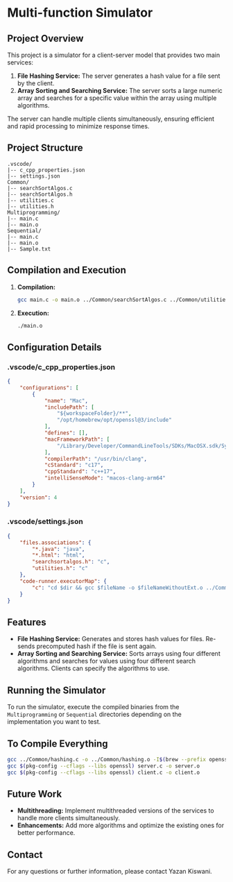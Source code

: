 
# Multi-function Simulator

## Project Overview
This project is a simulator for a client-server model that provides two main services:
1. **File Hashing Service:** The server generates a hash value for a file sent by the client.
2. **Array Sorting and Searching Service:** The server sorts a large numeric array and searches for a specific value within the array using multiple algorithms.

The server can handle multiple clients simultaneously, ensuring efficient and rapid processing to minimize response times.

## Project Structure
```
.vscode/
|-- c_cpp_properties.json
|-- settings.json
Common/
|-- searchSortAlgos.c
|-- searchSortAlgos.h
|-- utilities.c
|-- utilities.h
Multiprogramming/
|-- main.c
|-- main.o
Sequential/
|-- main.c
|-- main.o
|-- Sample.txt
```

## Compilation and Execution
1. **Compilation:**
   ```sh
   gcc main.c -o main.o ../Common/searchSortAlgos.c ../Common/utilities.c -I$(brew --prefix openssl)/include -L$(brew --prefix openssl)/lib -lssl -lcrypto
   ```

2. **Execution:**
   ```sh
   ./main.o
   ```

## Configuration Details
### .vscode/c_cpp_properties.json
```json
{
    "configurations": [
        {
            "name": "Mac",
            "includePath": [
                "${workspaceFolder}/**",
                "/opt/homebrew/opt/openssl@3/include"
            ],
            "defines": [],
            "macFrameworkPath": [
                "/Library/Developer/CommandLineTools/SDKs/MacOSX.sdk/System/Library/Frameworks"
            ],
            "compilerPath": "/usr/bin/clang",
            "cStandard": "c17",
            "cppStandard": "c++17",
            "intelliSenseMode": "macos-clang-arm64"
        }
    ],
    "version": 4
}
```

### .vscode/settings.json
```json
{
    "files.associations": {
        "*.java": "java",
        "*.html": "html",
        "searchsortalgos.h": "c",
        "utilities.h": "c"
    },
    "code-runner.executorMap": {
        "c": "cd $dir && gcc $fileName -o $fileNameWithoutExt.o ../Common/searchSortAlgos.c ../Common/utilities.c -I$(brew --prefix openssl)/include -L$(brew --prefix openssl)/lib -lssl -lcrypto && $dir$fileNameWithoutExt.o"
    }
}
```

## Features
- **File Hashing Service:** Generates and stores hash values for files. Re-sends precomputed hash if the file is sent again.
- **Array Sorting and Searching Service:** Sorts arrays using four different algorithms and searches for values using four different search algorithms. Clients can specify the algorithms to use.

## Running the Simulator
To run the simulator, execute the compiled binaries from the `Multiprogramming` or `Sequential` directories depending on the implementation you want to test.

## To Compile Everything
```sh
gcc ../Common/hashing.c -o ../Common/hashing.o -I$(brew --prefix openssl)/include -L$(brew --prefix openssl)/lib -lssl -lcrypto
gcc $(pkg-config --cflags --libs openssl) server.c -o server.o
gcc $(pkg-config --cflags --libs openssl) client.c -o client.o
```

## Future Work
- **Multithreading:** Implement multithreaded versions of the services to handle more clients simultaneously.
- **Enhancements:** Add more algorithms and optimize the existing ones for better performance.

## Contact
For any questions or further information, please contact Yazan Kiswani.
